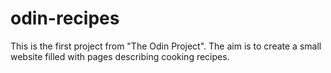 # odin-recipes
This is the first project from "The Odin Project".
The aim is to create a small website filled with pages describing cooking recipes.